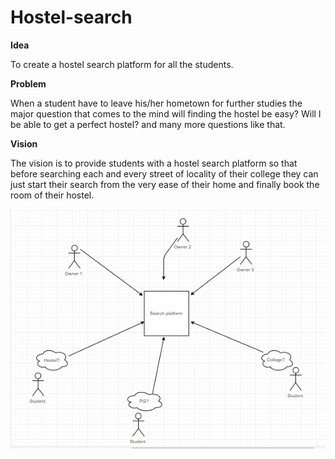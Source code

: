 # Hostel-search

**Idea**

To create a hostel search platform for all the students.

**Problem** 

When a student have to leave his/her hometown for further studies the major question that comes to the mind will finding the hostel be easy?
Will I be able to get a perfect hostel? and many more questions like that.

**Vision**

The vision is to provide students with a hostel search platform so that before searching each and every street of locality of their college they can  just start their search from the very ease of their home and finally book the room of their hostel.

![alt text](https://github.com/Arpit-jain4/Hostel-search/blob/master/flow.PNG)
